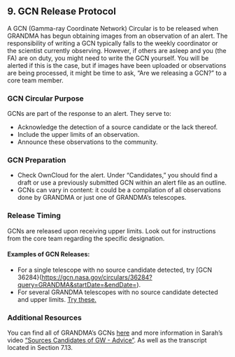 ## 9. GCN Release Protocol

A GCN (Gamma-ray Coordinate Network) Circular is to be released when GRANDMA has begun obtaining images from an observation of an alert. The responsibility of writing a GCN typically falls to the weekly coordinator or the scientist currently observing. However, if others are asleep and you (the FA) are on duty, you might need to write the GCN yourself. You will be alerted if this is the case, but if images have been uploaded or observations are being processed, it might be time to ask, “Are we releasing a GCN?” to a core team member.

### GCN Circular Purpose
GCNs are part of the response to an alert. They serve to:
- Acknowledge the detection of a source candidate or the lack thereof.
- Include the upper limits of an observation.
- Announce these observations to the community.

### GCN Preparation
- Check OwnCloud for the alert. Under “Candidates,” you should find a draft or use a previously submitted GCN within an alert file as an outline.
- GCNs can vary in content: it could be a compilation of all observations done by GRANDMA or just one of GRANDMA’s telescopes.

### Release Timing
GCNs are released upon receiving upper limits. Look out for instructions from the core team regarding the specific designation.

#### Examples of GCN Releases:
- For a single telescope with no source candidate detected, try [GCN 36284}(https://gcn.nasa.gov/circulars/36284?query=GRANDMA&startDate=&endDate=).
- For several GRANDMA telescopes with no source candidate detected and upper limits. [Try these.](https://gcn.nasa.gov/circulars/36299?query=GRANDMA&startDate=&endDate=)

### Additional Resources
You can find all of GRANDMA’s GCNs [here](https://gcn.nasa.gov/circulars?query=GRANDMA&startDate=&endDate=) and more information in Sarah’s video [“Sources Candidates of GW - Advice”](https://www.youtube.com/watch?v=u7M2Xhf2c5U&t=707s). As well as the transcript located in Section 7.13.

